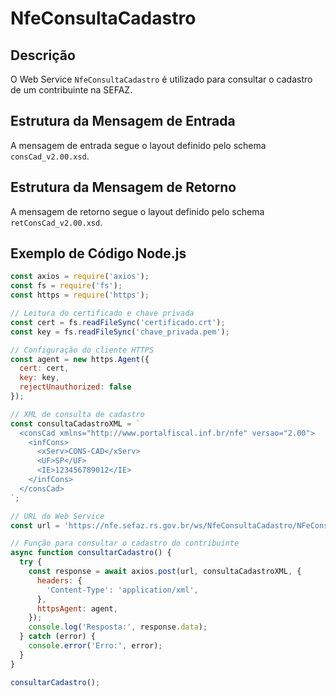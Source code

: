 
# NfeConsultaCadastro

## Descrição
O Web Service `NfeConsultaCadastro` é utilizado para consultar o cadastro de um contribuinte na SEFAZ.

## Estrutura da Mensagem de Entrada
A mensagem de entrada segue o layout definido pelo schema `consCad_v2.00.xsd`.

## Estrutura da Mensagem de Retorno
A mensagem de retorno segue o layout definido pelo schema `retConsCad_v2.00.xsd`.

## Exemplo de Código Node.js

```javascript
const axios = require('axios');
const fs = require('fs');
const https = require('https');

// Leitura do certificado e chave privada
const cert = fs.readFileSync('certificado.crt');
const key = fs.readFileSync('chave_privada.pem');

// Configuração do cliente HTTPS
const agent = new https.Agent({
  cert: cert,
  key: key,
  rejectUnauthorized: false
});

// XML de consulta de cadastro
const consultaCadastroXML = `
  <consCad xmlns="http://www.portalfiscal.inf.br/nfe" versao="2.00">
    <infCons>
      <xServ>CONS-CAD</xServ>
      <UF>SP</UF>
      <IE>123456789012</IE>
    </infCons>
  </consCad>
`;

// URL do Web Service
const url = 'https://nfe.sefaz.rs.gov.br/ws/NfeConsultaCadastro/NFeConsultaCadastro2.asmx';

// Função para consultar o cadastro do contribuinte
async function consultarCadastro() {
  try {
    const response = await axios.post(url, consultaCadastroXML, {
      headers: {
        'Content-Type': 'application/xml',
      },
      httpsAgent: agent,
    });
    console.log('Resposta:', response.data);
  } catch (error) {
    console.error('Erro:', error);
  }
}

consultarCadastro();
